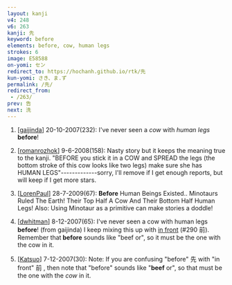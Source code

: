 ```yaml
---
layout: kanji
v4: 248
v6: 263
kanji: 先
keyword: before
elements: before, cow, human legs
strokes: 6
image: E58588
on-yomi: セン
redirect_to: https://hochanh.github.io/rtk/先
kun-yomi: さき、ま.ず
permalink: /先/
redirect_from:
 - /263/
prev: 告
next: 洗
---
```


1) [<a href="http://kanji.koohii.com/profile/gaijinda">gaijinda</a>] 20-10-2007(232): I&#039;ve never seen a <em>cow</em> with <em>human legs</em><strong> before</strong>!

2) [<a href="http://kanji.koohii.com/profile/romanrozhok">romanrozhok</a>] 9-6-2008(158): Nasty story but it keeps the meaning true to the kanji. &quot;BEFORE you stick it in a COW and SPREAD the legs (the bottom stroke of this cow looks like two legs) make sure she has HUMAN LEGS&quot;-------------sorry, I&#039;ll remove if I get enough reports, but will keep if I get more stars.

3) [<a href="http://kanji.koohii.com/profile/LorenPaul">LorenPaul</a>] 28-7-2009(67): <strong>Before</strong> Human Beings Existed.. Minotaurs Ruled The Earth! Their Top Half A Cow And Their Bottom Half Human Legs! Also: Using Minotaur as a primitive can make stories a doddle!

4) [<a href="http://kanji.koohii.com/profile/dwhitman">dwhitman</a>] 8-12-2007(65): I&#039;ve never seen a cow with human legs<strong> before</strong>! (from gaijinda) I keep mixing this up with <a href="../v4/290.html">in front</a> (#290 前). Remember that<strong> before</strong> sounds like &quot;beef or&quot;, so it must be the one with the cow in it.

5) [<a href="http://kanji.koohii.com/profile/Katsuo">Katsuo</a>] 7-12-2007(30): Note: If you are confusing &quot;before&quot; 先 with &quot;in front&quot; 前 , then note that &quot;before&quot; sounds like &quot;<strong>beef</strong> or&quot;, so that must be the one with the <em>cow</em> in it.

